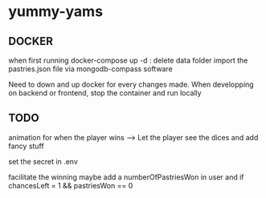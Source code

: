 # yummy-yams

## DOCKER
when  first running docker-compose up -d :
delete data folder
import the pastries.json file via mongodb-compass software

Need to down and up docker for every changes made.
When developping on backend or frontend, stop the container and run locally

## TODO
animation for when the player wins
--> Let the player see the dices and add fancy stuff

set the secret in .env

facilitate the winning
maybe add a numberOfPastriesWon in user and if chancesLeft = 1 && pastriesWon == 0